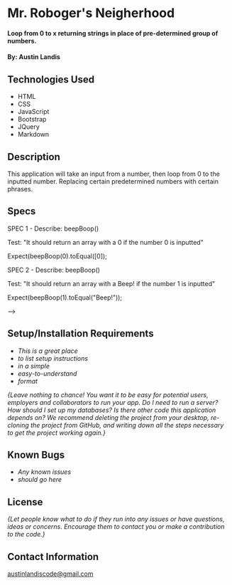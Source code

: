# Mr. Roboger's Neigherhood

#### Loop from 0 to x returning strings in place of pre-determined group of numbers.

#### By: Austin Landis

## Technologies Used

* HTML
* CSS
* JavaScript
* Bootstrap
* JQuery
* Markdown

## Description
This application will take an input from a number, then loop from 0 to the inputted number. Replacing certain predetermined numbers with certain phrases.
## Specs
SPEC 1 - Describe: beepBoop()

Test: "It should return an array with a 0 if the number 0 is inputted"

Expect(beepBoop(0).toEqual([0]);

SPEC 2 - Describe: beepBoop()

Test: "It should return an array with a Beep! if the number 1 is inputted"

Expect(beepBoop(1).toEqual("Beep!"));

<!-- SPEC 3 - Describe: beepBoop()

Test: "It should return an array with Boop! if the number 2 is inputted"

Expect(beepBoop(0).toEqual("Boop!"));

SPEC 4 - Describe beepBoop()

Test: "It should return an array with "Won't you be my neighbor?" if the number 3 is inputted"

Expect(beepBoop(0).toEqual("Won't you be my neighbor?"));

SPEC 5 - Describe beepBoop()

Test: "It should return an array with "Won't you be my neighbor?" If the number 3 value is in the number at all, even if there are also the numbers 2 & 1."

Expect(beepBoop(123).toEqual("Won't you be my neighbor?"))

SPEC 6 - Describe beepBoop()

Test: "It should return an array with "Boop!" If the number 2 value is in the number at all, even if there are also the numbers 1."

Expect(beepBoop(12).toEqual("Boop!")) --> -->

## Setup/Installation Requirements

* _This is a great place_
* _to list setup instructions_
* _in a simple_
* _easy-to-understand_
* _format_

_{Leave nothing to chance! You want it to be easy for potential users, employers and collaborators to run your app. Do I need to run a server? How should I set up my databases? Is there other code this application depends on? We recommend deleting the project from your desktop, re-cloning the project from GitHub, and writing down all the steps necessary to get the project working again.}_

## Known Bugs

* _Any known issues_
* _should go here_

## License

_{Let people know what to do if they run into any issues or have questions, ideas or concerns.  Encourage them to contact you or make a contribution to the code.}_

## Contact Information

austinlandiscode@gmail.com
